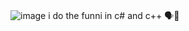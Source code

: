 ### 

![image](https://user-images.githubusercontent.com/89509337/177057358-002832d9-09d5-434c-9d84-ef2f89ac1cba.png)
i do the funni in c# and c++ 🗣️💯
